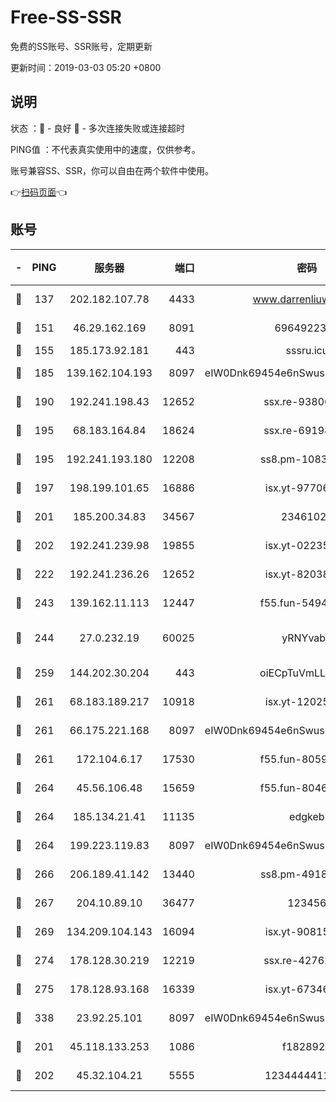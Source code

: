 # Free-SS-SSR

免费的SS账号、SSR账号，定期更新

更新时间：2019-03-03 05:20 +0800

## 说明

状态     ：🙂 - 良好 🙁 - 多次连接失败或连接超时

PING值   ：不代表真实使用中的速度，仅供参考。

账号兼容SS、SSR，你可以自由在两个软件中使用。

👉[扫码页面](https://liesauer.github.io/free-ss-ssr.github.io/)👈

## 账号

|-|PING|服务器|端口|密码|加密方式|区域|
|:----:|:----:|:-----:|-----:|:----:|:----:|:----:|
|🙂|137|202.182.107.78|4433|www.darrenliuwei.com|aes-256-cfb|JP|
|🙂|151|46.29.162.169|8091|6964922356|aes-256-cfb|RU|
|🙂|155|185.173.92.181|443|sssru.icu|rc4-md5|RU|
|🙂|185|139.162.104.193|8097|eIW0Dnk69454e6nSwuspv9DmS201tQ0D|aes-256-cfb|JP|
|🙂|190|192.241.198.43|12652|ssx.re-93806921|aes-256-cfb|US|
|🙂|195|68.183.164.84|18624|ssx.re-69198876|aes-256-cfb|US|
|🙂|195|192.241.193.180|12208|ss8.pm-10835371|aes-256-cfb|US|
|🙂|197|198.199.101.65|16886|isx.yt-97706570|aes-256-cfb|US|
|🙂|201|185.200.34.83|34567|23461023|aes-256-cfb|US|
|🙂|202|192.241.239.98|19855|isx.yt-02235156|aes-256-cfb|US|
|🙂|222|192.241.236.26|12652|isx.yt-82038040|aes-256-cfb|US|
|🙂|243|139.162.11.113|12447|f55.fun-54942636|aes-256-cfb|SG|
|🙂|244|27.0.232.19|60025|yRNYvabB|xchacha20-ietf-poly1305|HK|
|🙂|259|144.202.30.204|443|oiECpTuVmLLxk4Ts|aes-256-cfb|US|
|🙂|261|68.183.189.217|10918|isx.yt-12025761|aes-256-cfb|SG|
|🙂|261|66.175.221.168|8097|eIW0Dnk69454e6nSwuspv9DmS201tQ0D|aes-256-cfb|US|
|🙂|261|172.104.6.17|17530|f55.fun-80599240|aes-256-cfb|US|
|🙂|264|45.56.106.48|15659|f55.fun-80465528|aes-256-cfb|US|
|🙂|264|185.134.21.41|11135|edgkeb|aes-256-cfb|GB|
|🙂|264|199.223.119.83|8097|eIW0Dnk69454e6nSwuspv9DmS201tQ0D|aes-256-cfb|US|
|🙂|266|206.189.41.142|13440|ss8.pm-49181075|aes-256-cfb|SG|
|🙂|267|204.10.89.10|36477|123456|aes-256-cfb|US|
|🙂|269|134.209.104.143|16094|isx.yt-90815095|aes-256-cfb|SG|
|🙂|274|178.128.30.219|12219|ssx.re-42762203|aes-256-cfb|SG|
|🙂|275|178.128.93.168|16339|isx.yt-67346063|aes-256-cfb|SG|
|🙂|338|23.92.25.101|8097|eIW0Dnk69454e6nSwuspv9DmS201tQ0D|aes-256-cfb|US|
|🙂|201|45.118.133.253|1086|f1828920|aes-256-cfb|SG|
|🙂|202|45.32.104.21|5555|1234444411111|aes-256-cfb|SG|
